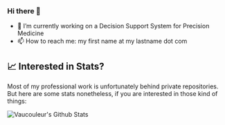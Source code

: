 ### Hi there 👋


- 🔭 I’m currently working on a Decision Support System for Precision Medicine
- 📫 How to reach me: my first name at my lastname dot com

## 📈 Interested in Stats?

Most of my professional work is unfortunately behind private repositories. But here are some stats nonetheless, if you are interested in those kind of things:

![Vaucouleur's Github Stats](https://github-readme-stats.vercel.app/api?username=vaucouleur&show_icons=true&theme=radical&count_private=true)

<!--
**vaucouleur/vaucouleur** is a ✨ _special_ ✨ repository because its `README.md` (this file) appears on your GitHub profile.

Here are some ideas to get you started:

- 🔭 I’m currently working on ...
- 🌱 I’m currently learning ...
- 👯 I’m looking to collaborate on ...
- 🤔 I’m looking for help with ...
- 💬 Ask me about ...
- 📫 How to reach me: ...
- 😄 Pronouns: ...
- ⚡ Fun fact: ...
-->
